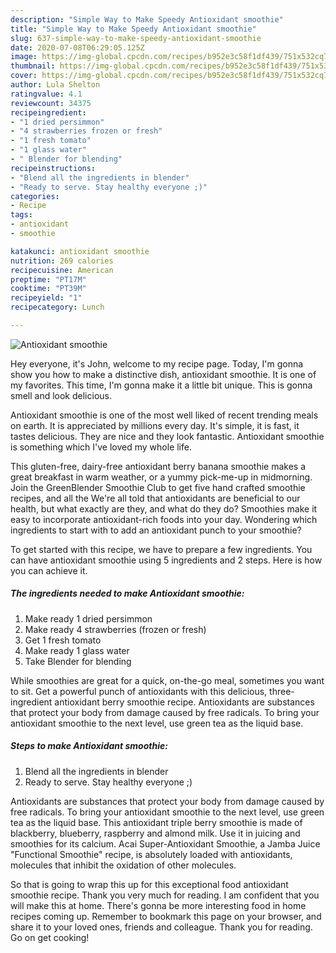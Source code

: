 ```yaml
---
description: "Simple Way to Make Speedy Antioxidant smoothie"
title: "Simple Way to Make Speedy Antioxidant smoothie"
slug: 637-simple-way-to-make-speedy-antioxidant-smoothie
date: 2020-07-08T06:29:05.125Z
image: https://img-global.cpcdn.com/recipes/b952e3c58f1df439/751x532cq70/antioxidant-smoothie-recipe-main-photo.jpg
thumbnail: https://img-global.cpcdn.com/recipes/b952e3c58f1df439/751x532cq70/antioxidant-smoothie-recipe-main-photo.jpg
cover: https://img-global.cpcdn.com/recipes/b952e3c58f1df439/751x532cq70/antioxidant-smoothie-recipe-main-photo.jpg
author: Lula Shelton
ratingvalue: 4.1
reviewcount: 34375
recipeingredient:
- "1 dried persimmon"
- "4 strawberries frozen or fresh"
- "1 fresh tomato"
- "1 glass water"
- " Blender for blending"
recipeinstructions:
- "Blend all the ingredients in blender"
- "Ready to serve. Stay healthy everyone ;)"
categories:
- Recipe
tags:
- antioxidant
- smoothie

katakunci: antioxidant smoothie 
nutrition: 269 calories
recipecuisine: American
preptime: "PT17M"
cooktime: "PT39M"
recipeyield: "1"
recipecategory: Lunch

---
```



![Antioxidant smoothie](https://img-global.cpcdn.com/recipes/b952e3c58f1df439/751x532cq70/antioxidant-smoothie-recipe-main-photo.jpg)

Hey everyone, it's John, welcome to my recipe page. Today, I'm gonna show you how to make a distinctive dish, antioxidant smoothie. It is one of my favorites. This time, I'm gonna make it a little bit unique. This is gonna smell and look delicious.

Antioxidant smoothie is one of the most well liked of recent trending meals on earth. It is appreciated by millions every day. It's simple, it is fast, it tastes delicious. They are nice and they look fantastic. Antioxidant smoothie is something which I've loved my whole life.

This gluten-free, dairy-free antioxidant berry banana smoothie makes a great breakfast in warm weather, or a yummy pick-me-up in midmorning. Join the GreenBlender Smoothie Club to get five hand crafted smoothie recipes, and all the We&#39;re all told that antioxidants are beneficial to our health, but what exactly are they, and what do they do? Smoothies make it easy to incorporate antioxidant-rich foods into your day. Wondering which ingredients to start with to add an antioxidant punch to your smoothie?


To get started with this recipe, we have to prepare a few ingredients. You can have antioxidant smoothie using 5 ingredients and 2 steps. Here is how you can achieve it.

<!--inarticleads1-->

##### The ingredients needed to make Antioxidant smoothie:

1. Make ready 1 dried persimmon
1. Make ready 4 strawberries (frozen or fresh)
1. Get 1 fresh tomato
1. Make ready 1 glass water
1. Take  Blender for blending


While smoothies are great for a quick, on-the-go meal, sometimes you want to sit. Get a powerful punch of antioxidants with this delicious, three-ingredient antioxidant berry smoothie recipe. Antioxidants are substances that protect your body from damage caused by free radicals. To bring your antioxidant smoothie to the next level, use green tea as the liquid base. 

<!--inarticleads2-->

##### Steps to make Antioxidant smoothie:

1. Blend all the ingredients in blender
1. Ready to serve. Stay healthy everyone ;)


Antioxidants are substances that protect your body from damage caused by free radicals. To bring your antioxidant smoothie to the next level, use green tea as the liquid base. This antioxidant triple berry smoothie is made of blackberry, blueberry, raspberry and almond milk. Use it in juicing and smoothies for its calcium. Acai Super-Antioxidant Smoothie, a Jamba Juice &#34;Functional Smoothie&#34; recipe, is absolutely loaded with antioxidants, molecules that inhibit the oxidation of other molecules. 

So that is going to wrap this up for this exceptional food antioxidant smoothie recipe. Thank you very much for reading. I am confident that you will make this at home. There's gonna be more interesting food in home recipes coming up. Remember to bookmark this page on your browser, and share it to your loved ones, friends and colleague. Thank you for reading. Go on get cooking!
